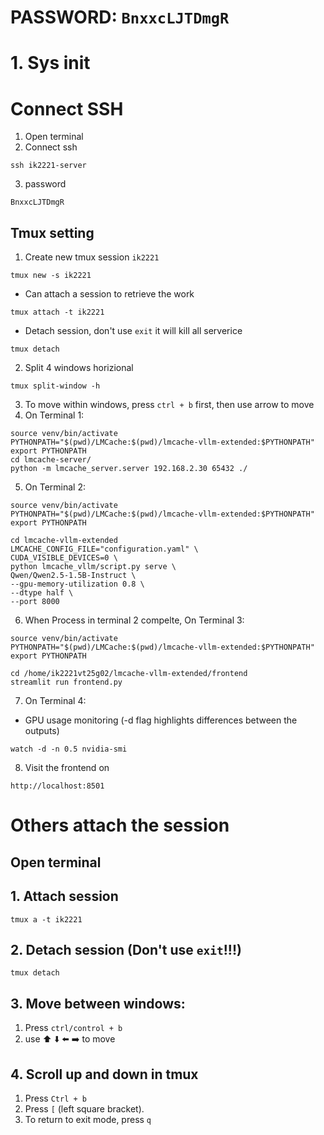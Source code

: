 # PASSWORD: `BnxxcLJTDmgR`
# 1. Sys init
# Connect SSH
1. Open terminal
2. Connect ssh
```
ssh ik2221-server
```
3. password
```
BnxxcLJTDmgR
```
## Tmux setting
1. Create new tmux session `ik2221`
```
tmux new -s ik2221
```
- Can attach a session to retrieve the work
```
tmux attach -t ik2221
```
- Detach session, don't use `exit` it will kill all serverice
```
tmux detach
```
2. Split 4 windows horizional
```
tmux split-window -h
```
3. To move within windows, press `ctrl + b` first, then use arrow to move
4. On Terminal 1:
```
source venv/bin/activate
PYTHONPATH="$(pwd)/LMCache:$(pwd)/lmcache-vllm-extended:$PYTHONPATH"
export PYTHONPATH
cd lmcache-server/
python -m lmcache_server.server 192.168.2.30 65432 ./
```
5. On Terminal 2:
```
source venv/bin/activate
PYTHONPATH="$(pwd)/LMCache:$(pwd)/lmcache-vllm-extended:$PYTHONPATH"
export PYTHONPATH

cd lmcache-vllm-extended
LMCACHE_CONFIG_FILE="configuration.yaml" \
CUDA_VISIBLE_DEVICES=0 \
python lmcache_vllm/script.py serve \
Qwen/Qwen2.5-1.5B-Instruct \
--gpu-memory-utilization 0.8 \
--dtype half \
--port 8000
```
6. When Process in terminal 2 compelte, On Terminal 3:
```
source venv/bin/activate
PYTHONPATH="$(pwd)/LMCache:$(pwd)/lmcache-vllm-extended:$PYTHONPATH"
export PYTHONPATH

cd /home/ik2221vt25g02/lmcache-vllm-extended/frontend
streamlit run frontend.py
```
7. On Terminal 4:
- GPU usage monitoring (-d flag highlights differences between the outputs)
```
watch -d -n 0.5 nvidia-smi
```
8. Visit the frontend on 
```
http://localhost:8501
```
# Others attach the session
## Open terminal
## 1. Attach session
```
tmux a -t ik2221
```
## 2. Detach session (Don't use `exit`!!!)
```
tmux detach
```
## 3. Move between windows:
1. Press `ctrl/control + b`
2. use ⬆️ ⬇️ ⬅️ ➡️ to move

## 4. Scroll up and down in tmux
1. Press `Ctrl + b`
2. Press `[` (left square bracket).
3. To return to exit mode, press `q`
